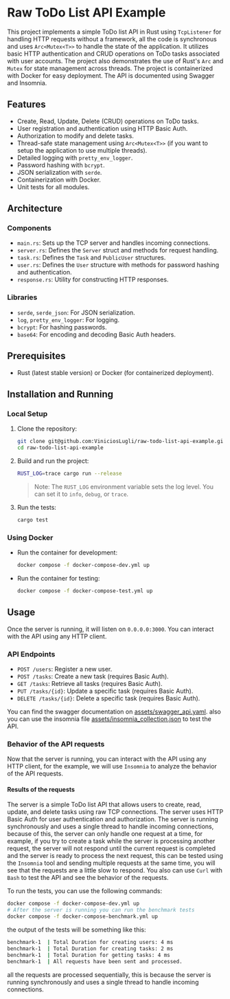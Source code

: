 # Raw ToDo List API Example

This project implements a simple ToDo list API in Rust using `TcpListener` for handling HTTP requests without a framework, all the code is synchronous and uses `Arc<Mutex<T>>` to handle the state of the application. It utilizes basic HTTP authentication and CRUD operations on ToDo tasks associated with user accounts. The project also demonstrates the use of Rust's `Arc` and `Mutex` for state management across threads. The project is containerized with Docker for easy deployment. The API is documented using Swagger and Insomnia.

## Features

-   Create, Read, Update, Delete (CRUD) operations on ToDo tasks.
-   User registration and authentication using HTTP Basic Auth.
-   Authorization to modify and delete tasks.
-   Thread-safe state management using `Arc<Mutex<T>>` (if you want to setup the application to use multiple threads).
-   Detailed logging with `pretty_env_logger`.
-   Password hashing with `bcrypt`.
-   JSON serialization with `serde`.
-   Containerization with Docker.
-   Unit tests for all modules.

## Architecture

### Components

-   `main.rs`: Sets up the TCP server and handles incoming connections.
-   `server.rs`: Defines the `Server` struct and methods for request handling.
-   `task.rs`: Defines the `Task` and `PublicUser` structures.
-   `user.rs`: Defines the `User` structure with methods for password hashing and authentication.
-   `response.rs`: Utility for constructing HTTP responses.

### Libraries

-   `serde`, `serde_json`: For JSON serialization.
-   `log`, `pretty_env_logger`: For logging.
-   `bcrypt`: For hashing passwords.
-   `base64`: For encoding and decoding Basic Auth headers.

## Prerequisites

-   Rust (latest stable version) or Docker (for containerized deployment).

## Installation and Running

### Local Setup

1. Clone the repository:

    ```sh
    git clone git@github.com:ViniciosLugli/raw-todo-list-api-example.git
    cd raw-todo-list-api-example
    ```

2. Build and run the project:

    ```sh
    RUST_LOG=trace cargo run --release
    ```

    > Note: The `RUST_LOG` environment variable sets the log level. You can set it to `info`, `debug`, or `trace`.

3. Run the tests:
    ```sh
    cargo test
    ```

### Using Docker

-   Run the container for development:

    ```sh
    docker compose -f docker-compose-dev.yml up
    ```

-   Run the container for testing:
    ```sh
    docker compose -f docker-compose-test.yml up
    ```

## Usage

Once the server is running, it will listen on `0.0.0.0:3000`. You can interact with the API using any HTTP client.

### API Endpoints

-   `POST /users`: Register a new user.
-   `POST /tasks`: Create a new task (requires Basic Auth).
-   `GET /tasks`: Retrieve all tasks (requires Basic Auth).
-   `PUT /tasks/{id}`: Update a specific task (requires Basic Auth).
-   `DELETE /tasks/{id}`: Delete a specific task (requires Basic Auth).

You can find the swagger documentation on [assets/swagger_api.yaml](assets/swagger_api.yaml). also you can use the insomnia file [assets/insomnia_collection.json](assets/insomnia_collection.json) to test the API.

### Behavior of the API requests

Now that the server is running, you can interact with the API using any HTTP client, for the example, we will use `Insomnia` to analyze the behavior of the API requests.

#### Results of the requests

The server is a simple ToDo list API that allows users to create, read, update, and delete tasks using raw TCP connections. The server uses HTTP Basic Auth for user authentication and authorization. The server is running synchronously and uses a single thread to handle incoming connections, because of this, the server can only handle one request at a time, for example, if you try to create a task while the server is processing another request, the server will not respond until the current request is completed and the server is ready to process the next request, this can be tested using the `Insomnia` tool and sending multiple requests at the same time, you will see that the requests are a little slow to respond. You also can use `Curl` with `Bash` to test the API and see the behavior of the requests.

To run the tests, you can use the following commands:

```sh
docker compose -f docker-compose-dev.yml up
# After the server is running you can run the benchmark tests
docker compose -f docker-compose-benchmark.yml up
```

the output of the tests will be something like this:

```sh
benchmark-1  | Total Duration for creating users: 4 ms
benchmark-1  | Total Duration for creating tasks: 2 ms
benchmark-1  | Total Duration for getting tasks: 4 ms
benchmark-1  | All requests have been sent and processed.
```

all the requests are processed sequentially, this is because the server is running synchronously and uses a single thread to handle incoming connections.
